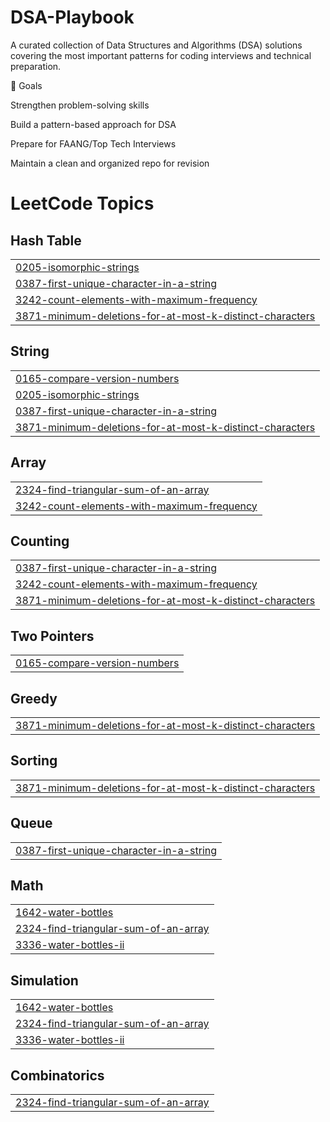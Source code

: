 # DSA-Playbook 

A curated collection of Data Structures and Algorithms (DSA) solutions covering the most important patterns for coding interviews and technical preparation.

🎯 Goals

Strengthen problem-solving skills

Build a pattern-based approach for DSA

Prepare for FAANG/Top Tech Interviews

Maintain a clean and organized repo for revision

<!---LeetCode Topics Start-->
# LeetCode Topics
## Hash Table
|  |
| ------- |
| [0205-isomorphic-strings](https://github.com/Deepak-k-12/DSA-Playbook/tree/master/0205-isomorphic-strings) |
| [0387-first-unique-character-in-a-string](https://github.com/Deepak-k-12/DSA-Playbook/tree/master/0387-first-unique-character-in-a-string) |
| [3242-count-elements-with-maximum-frequency](https://github.com/Deepak-k-12/DSA-Playbook/tree/master/3242-count-elements-with-maximum-frequency) |
| [3871-minimum-deletions-for-at-most-k-distinct-characters](https://github.com/Deepak-k-12/DSA-Playbook/tree/master/3871-minimum-deletions-for-at-most-k-distinct-characters) |
## String
|  |
| ------- |
| [0165-compare-version-numbers](https://github.com/Deepak-k-12/DSA-Playbook/tree/master/0165-compare-version-numbers) |
| [0205-isomorphic-strings](https://github.com/Deepak-k-12/DSA-Playbook/tree/master/0205-isomorphic-strings) |
| [0387-first-unique-character-in-a-string](https://github.com/Deepak-k-12/DSA-Playbook/tree/master/0387-first-unique-character-in-a-string) |
| [3871-minimum-deletions-for-at-most-k-distinct-characters](https://github.com/Deepak-k-12/DSA-Playbook/tree/master/3871-minimum-deletions-for-at-most-k-distinct-characters) |
## Array
|  |
| ------- |
| [2324-find-triangular-sum-of-an-array](https://github.com/Deepak-k-12/DSA-Playbook/tree/master/2324-find-triangular-sum-of-an-array) |
| [3242-count-elements-with-maximum-frequency](https://github.com/Deepak-k-12/DSA-Playbook/tree/master/3242-count-elements-with-maximum-frequency) |
## Counting
|  |
| ------- |
| [0387-first-unique-character-in-a-string](https://github.com/Deepak-k-12/DSA-Playbook/tree/master/0387-first-unique-character-in-a-string) |
| [3242-count-elements-with-maximum-frequency](https://github.com/Deepak-k-12/DSA-Playbook/tree/master/3242-count-elements-with-maximum-frequency) |
| [3871-minimum-deletions-for-at-most-k-distinct-characters](https://github.com/Deepak-k-12/DSA-Playbook/tree/master/3871-minimum-deletions-for-at-most-k-distinct-characters) |
## Two Pointers
|  |
| ------- |
| [0165-compare-version-numbers](https://github.com/Deepak-k-12/DSA-Playbook/tree/master/0165-compare-version-numbers) |
## Greedy
|  |
| ------- |
| [3871-minimum-deletions-for-at-most-k-distinct-characters](https://github.com/Deepak-k-12/DSA-Playbook/tree/master/3871-minimum-deletions-for-at-most-k-distinct-characters) |
## Sorting
|  |
| ------- |
| [3871-minimum-deletions-for-at-most-k-distinct-characters](https://github.com/Deepak-k-12/DSA-Playbook/tree/master/3871-minimum-deletions-for-at-most-k-distinct-characters) |
## Queue
|  |
| ------- |
| [0387-first-unique-character-in-a-string](https://github.com/Deepak-k-12/DSA-Playbook/tree/master/0387-first-unique-character-in-a-string) |
## Math
|  |
| ------- |
| [1642-water-bottles](https://github.com/Deepak-k-12/DSA-Playbook/tree/master/1642-water-bottles) |
| [2324-find-triangular-sum-of-an-array](https://github.com/Deepak-k-12/DSA-Playbook/tree/master/2324-find-triangular-sum-of-an-array) |
| [3336-water-bottles-ii](https://github.com/Deepak-k-12/DSA-Playbook/tree/master/3336-water-bottles-ii) |
## Simulation
|  |
| ------- |
| [1642-water-bottles](https://github.com/Deepak-k-12/DSA-Playbook/tree/master/1642-water-bottles) |
| [2324-find-triangular-sum-of-an-array](https://github.com/Deepak-k-12/DSA-Playbook/tree/master/2324-find-triangular-sum-of-an-array) |
| [3336-water-bottles-ii](https://github.com/Deepak-k-12/DSA-Playbook/tree/master/3336-water-bottles-ii) |
## Combinatorics
|  |
| ------- |
| [2324-find-triangular-sum-of-an-array](https://github.com/Deepak-k-12/DSA-Playbook/tree/master/2324-find-triangular-sum-of-an-array) |
<!---LeetCode Topics End-->